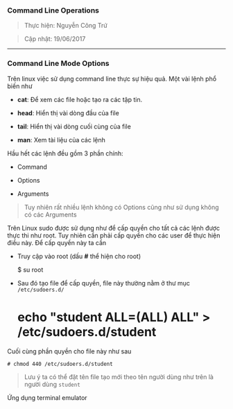 
### Command Line Operations

> Thực hiện: Nguyễn Công Trứ

> Cập nhật: 19/06/2017

***

### Command Line Mode Options  

Trên linux việc sử dụng command line thực sự hiệu quả. Một vài  lệnh phổ biến như

- __cat__: Để xem các file hoặc tạo ra các tập tin.

- __head__: Hiển thị vài dòng đầu của file

- __tail__: Hiển thị vài dòng cuối cùng của file

- __man__: Xem tài liệu của các lệnh

Hầu hết các lệnh đều gồm 3 phần chính:

- Command 

- Options

- Arguments

> Tuy nhiên rất nhiều lệnh không có Options cũng như sử dụng không có các Arguments

Trên Linux sudo được sử dụng như để cấp quyền cho tất cả các lệnh được thực thi như root. Tuy nhiên cần phải cấp quyền cho các user để thực hiện điều này. Để cấp quyền này ta cần

- Truy cập vào root (dấu **#** thể hiện cho root)

	$ su root

- Sau đó tạo file để cấp quyền, file này thường nằm ở thư mục `/etc/sudoers.d/` 

	# echo "student ALL=(ALL) ALL" > /etc/sudoers.d/student

Cuối cùng phần quyền cho file này như sau

	# chmod 440 /etc/sudoers.d/student

> Lưu ý ta có thể đặt tên file tạo mới theo tên người dùng như trên là người dùng `student`

Ứng dụng terminal emulator